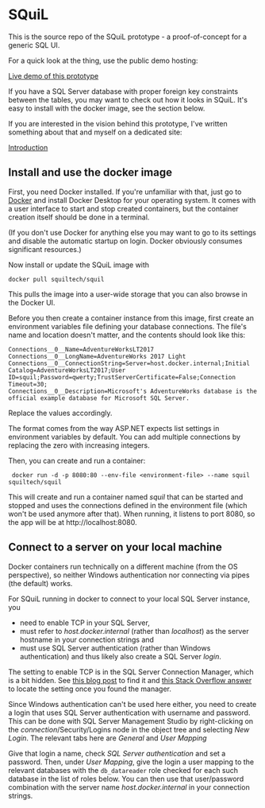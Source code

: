 # SQuiL

This is the source repo of the SQuiL prototype - a proof-of-concept for a generic SQL UI.

For a quick look at the thing, use the public demo hosting:

[Live demo of this prototype](https://squil.azurewebsites.net)

If you have a SQL Server database with proper foreign key constraints between the tables,
you may want to check out how it looks in SQuiL. It's easy to install with the docker image,
see the section below.

If you are interested in the vision behind this prototype, I've written something about
that and myself on a dedicated site:

[Introduction](https://squil.net)

<!-- [![Build Status](https://dev.azure.com/bliptech/Squil/_apis/build/status/jtheisen.squil?branchName=master)](https://dev.azure.com/bliptech/Squil/_build/latest?definitionId=14&branchName=master) -->

## Install and use the docker image

First, you need Docker installed. If you're unfamiliar with that, just go to
[Docker](https://www.docker.com/get-started) and install Docker Desktop for your
operating system. It comes with a user interface to start and stop created
containers, but the container creation itself should be done in a terminal.

(If you don't use Docker for anything else you may want to go to its settings and
disable the automatic startup on login. Docker obviously consumes significant resources.)

Now install or update the SQuiL image with

    docker pull squiltech/squil

This pulls the image into a user-wide storage that you can also browse in
the Docker UI.

Before you then create a container instance from this image, first create an
environment variables file defining your database connections. The file's name
and location doesn't matter, and the contents should look like this:

    Connections__0__Name=AdventureWorksLT2017
    Connections__0__LongName=AdventureWorks 2017 Light
    Connections__0__ConnectionString=Server=host.docker.internal;Initial Catalog=AdventureWorksLT2017;User ID=squil;Password=qwerty;TrustServerCertificate=False;Connection Timeout=30;
    Connections__0__Description=Microsoft's AdventureWorks database is the official example database for Microsoft SQL Server.

Replace the values accordingly.

The format comes from the way ASP.NET expects list settings in environment variables by default.
You can add multiple connections by replacing the zero with increasing integers.

Then, you can create and run a container:

     docker run -d -p 8080:80 --env-file <environment-file> --name squil squiltech/squil

This will create and run a container named *squil* that can be started and stopped and uses
the connections defined in the environment file (which won't be used anymore after that).
When running, it listens to port 8080, so the app will be at http://localhost:8080.

## Connect to a server on your local machine

Docker containers run technically on a different machine (from the OS perspective), so neither Windows authentication nor connecting via pipes (the default) works.

For SQuiL running in docker to connect to your local SQL Server instance, you

- need to enable TCP in your SQL Server,
- must refer to *host.docker.internal* (rather than *localhost*) as the server hostname in your connection strings and
- must use SQL Server authentication (rather than Windows authentication) and thus likely also create a SQL Server *login*.

The setting to enable TCP is in the SQL Server Connection Manager, which is a bit hidden. See
[this blog post](https://www.mytecbits.com/microsoft/sql-server/where-is-sql-server-configuration-manager)
to find it and
[this Stack Overflow answer](<https://stackoverflow.com/a/50170217/870815>)
to locate the setting once you found the manager.

Since Windows authentication can't be used here either, you need to create a login that uses
SQL Server authentication with username and password. This can be done with SQL Server Management Studio
by right-clicking on the *connection*/Security/Logins node in the object tree and selecting *New Login*. The relevant tabs here are *General* and *User Mapping*

Give that login a name, check *SQL Server authentication* and set a password. Then, under *User Mapping*, give the login a user mapping to the relevant databases with the `db_datareader` role checked for each such database in the list of roles below. You can then use that user/password combination with the server name *host.docker.internal* in your connection strings.
